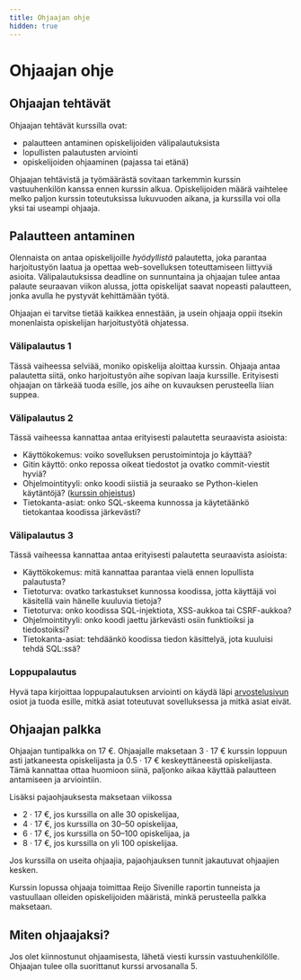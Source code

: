 ```yaml
---
title: Ohjaajan ohje
hidden: true
---
```


# Ohjaajan ohje

## Ohjaajan tehtävät

Ohjaajan tehtävät kurssilla ovat:

* palautteen antaminen opiskelijoiden välipalautuksista
* lopullisten palautusten arviointi
* opiskelijoiden ohjaaminen (pajassa tai etänä)

Ohjaajan tehtävistä ja työmäärästä sovitaan tarkemmin kurssin vastuuhenkilön kanssa ennen kurssin alkua. Opiskelijoiden määrä vaihtelee melko paljon kurssin toteutuksissa lukuvuoden aikana, ja kurssilla voi olla yksi tai useampi ohjaaja.

## Palautteen antaminen

Olennaista on antaa opiskelijoille _hyödyllistä_ palautetta, joka parantaa harjoitustyön laatua ja opettaa web-sovelluksen toteuttamiseen liittyviä asioita. Välipalautuksissa deadline on sunnuntaina ja ohjaajan tulee antaa palaute seuraavan viikon alussa, jotta opiskelijat saavat nopeasti palautteen, jonka avulla he pystyvät kehittämään työtä.

Ohjaajan ei tarvitse tietää kaikkea ennestään, ja usein ohjaaja oppii itsekin monenlaista opiskelijan harjoitustyötä ohjatessa.

### Välipalautus 1

Tässä vaiheessa selviää, moniko opiskelija aloittaa kurssin. Ohjaaja antaa palautetta siitä, onko harjoitustyön aihe sopivan laaja kurssille. Erityisesti ohjaajan on tärkeää tuoda esille, jos aihe on kuvauksen perusteella liian suppea.

### Välipalautus 2

Tässä vaiheessa kannattaa antaa erityisesti palautetta seuraavista asioista:

* Käyttökokemus: voiko sovelluksen perustoimintoja jo käyttää?
* Gitin käyttö: onko repossa oikeat tiedostot ja ovatko commit-viestit hyviä?
* Ohjelmointityyli: onko koodi siistiä ja seuraako se Python-kielen käytäntöjä? ([kurssin ohjeistus](ohjelmointityyli.html))
* Tietokanta-asiat: onko SQL-skeema kunnossa ja käytetäänkö tietokantaa koodissa järkevästi?

### Välipalautus 3

Tässä vaiheessa kannattaa antaa erityisesti palautetta seuraavista asioista:

* Käyttökokemus: mitä kannattaa parantaa vielä ennen lopullista palautusta?
* Tietoturva: ovatko tarkastukset kunnossa koodissa, jotta käyttäjä voi käsitellä vain hänelle kuuluvia tietoja?
* Tietoturva: onko koodissa SQL-injektiota, XSS-aukkoa tai CSRF-aukkoa?
* Ohjelmointityyli: onko koodi jaettu järkevästi osiin funktioiksi ja tiedostoiksi?
* Tietokanta-asiat: tehdäänkö koodissa tiedon käsittelyä, jota kuuluisi tehdä SQL:ssä?

### Loppupalautus

Hyvä tapa kirjoittaa loppupalautuksen arviointi on käydä läpi [arvostelusivun](arvostelu.html) osiot ja tuoda esille, mitkä asiat toteutuvat sovelluksessa ja mitkä asiat eivät.

## Ohjaajan palkka

Ohjaajan tuntipalkka on 17 €. Ohjaajalle maksetaan 3 &middot; 17 € kurssin loppuun asti jatkaneesta opiskelijasta ja 0.5 &middot; 17 € keskeyttäneestä opiskelijasta. Tämä kannattaa ottaa huomioon siinä, paljonko aikaa käyttää palautteen antamiseen ja arviointiin.

Lisäksi pajaohjauksesta maksetaan viikossa

* 2 &middot; 17 €, jos kurssilla on alle 30 opiskelijaa,
* 4 &middot; 17 €, jos kurssilla on 30–50 opiskelijaa,
* 6 &middot; 17 €, jos kurssilla on 50–100 opiskelijaa, ja
* 8 &middot; 17 €, jos kurssilla on yli 100 opiskelijaa.

Jos kurssilla on useita ohjaajia, pajaohjauksen tunnit jakautuvat ohjaajien kesken.

Kurssin lopussa ohjaaja toimittaa Reijo Sivenille raportin tunneista ja vastuullaan olleiden opiskelijoiden määristä, minkä perusteella palkka maksetaan.

## Miten ohjaajaksi?

Jos olet kiinnostunut ohjaamisesta, lähetä viesti kurssin vastuuhenkilölle. Ohjaajan tulee olla suorittanut kurssi arvosanalla 5.
